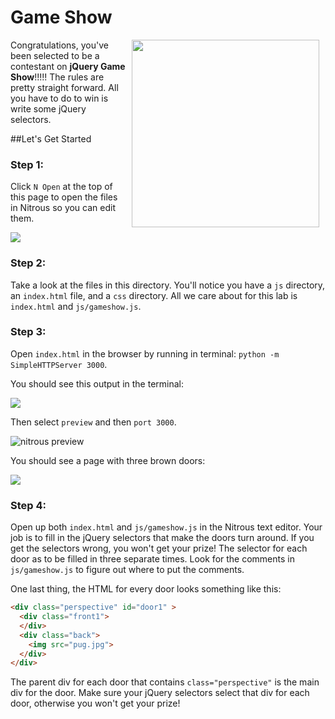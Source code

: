# Game Show

<img src="https://s3.amazonaws.com/after-school-assets/giphy_360.png.gif" align="right" width="300px" hspace="10">

Congratulations, you've been selected to be a contestant on **jQuery Game Show**!!!!! The rules are pretty straight forward. All you have to do to win is write some jQuery selectors.

##Let's Get Started

### Step 1:

Click `N Open` at the top of this page to open the files in Nitrous so you can edit them.

<img src="https://s3.amazonaws.com/after-school-assets/new-open-in-nitrous.png">

### Step 2: 

Take a look at the files in this directory. You'll notice you have a `js` directory, an `index.html` file, and a `css` directory. All we care about for this lab is `index.html` and  `js/gameshow.js`.

### Step 3:

Open `index.html` in the browser by running in terminal: `python -m SimpleHTTPServer 3000`.

You should see this output in the terminal:

<img src="https://s3.amazonaws.com/after-school-assets/started-server.png">

Then select `preview` and then `port 3000`.

<img src="https://s3.amazonaws.com/after-school-assets/nitrous-preview.png" alt="nitrous preview">

You should see a page with three brown doors:

<img src="https://s3.amazonaws.com/after-school-assets/doors.png">

### Step 4:

Open up both `index.html` and `js/gameshow.js` in the Nitrous text editor. Your job is to fill in the jQuery selectors that make the doors turn around. If you get the selectors wrong, you won't get your prize! The selector for each door as to be filled in three separate times. Look for the comments in `js/gameshow.js` to figure out where to put the comments.

One last thing, the HTML for every door looks something like this:

```html
<div class="perspective" id="door1" >
  <div class="front1">
  </div>
  <div class="back">
    <img src="pug.jpg">
  </div> 
</div>
```

The parent div for each door that contains `class="perspective"` is the main div for the door. Make sure your jQuery selectors select that div for each door, otherwise you won't get your prize!



